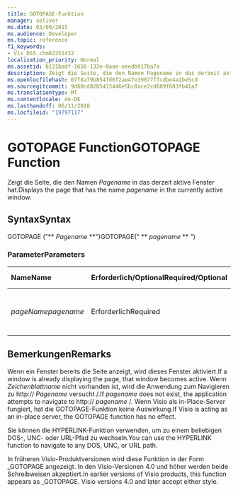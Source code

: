 ```yaml
---
title: GOTOPAGE-Funktion
manager: soliver
ms.date: 03/09/2015
ms.audience: Developer
ms.topic: reference
f1_keywords:
- Vis_DSS.chm82251432
localization_priority: Normal
ms.assetid: b131badf-1656-132e-0aae-eeedb917ba7a
description: Zeigt die Seite, die den Namen Pagename in das derzeit aktive Fenster hat.
ms.openlocfilehash: 67f8a79b854fd6f2ae47e39877ffcdbe4a1be5cd
ms.sourcegitcommit: 9d60cd82b5413446e5bc8ace2cd689f683fb41a7
ms.translationtype: MT
ms.contentlocale: de-DE
ms.lasthandoff: 06/11/2018
ms.locfileid: "19797117"
---
```

# <a name="gotopage-function"></a><span data-ttu-id="c28e8-103">GOTOPAGE Function</span><span class="sxs-lookup"><span data-stu-id="c28e8-103">GOTOPAGE Function</span></span>

<span data-ttu-id="c28e8-104">Zeigt die Seite, die den Namen *Pagename* in das derzeit aktive Fenster hat.</span><span class="sxs-lookup"><span data-stu-id="c28e8-104">Displays the page that has the name  *pagename*  in the currently active window.</span></span> 
  
## <a name="syntax"></a><span data-ttu-id="c28e8-105">Syntax</span><span class="sxs-lookup"><span data-stu-id="c28e8-105">Syntax</span></span>

<span data-ttu-id="c28e8-106">GOTOPAGE ("** *Pagename* **")</span><span class="sxs-lookup"><span data-stu-id="c28e8-106">GOTOPAGE(" ** *pagename* ** ")</span></span> 
  
### <a name="parameters"></a><span data-ttu-id="c28e8-107">Parameter</span><span class="sxs-lookup"><span data-stu-id="c28e8-107">Parameters</span></span>

|<span data-ttu-id="c28e8-108">**Name**</span><span class="sxs-lookup"><span data-stu-id="c28e8-108">**Name**</span></span>|<span data-ttu-id="c28e8-109">**Erforderlich/Optional**</span><span class="sxs-lookup"><span data-stu-id="c28e8-109">**Required/Optional**</span></span>|<span data-ttu-id="c28e8-110">**Datentyp**</span><span class="sxs-lookup"><span data-stu-id="c28e8-110">**Data Type**</span></span>|<span data-ttu-id="c28e8-111">**Beschreibung**</span><span class="sxs-lookup"><span data-stu-id="c28e8-111">**Description**</span></span>|
|:-----|:-----|:-----|:-----|
| <span data-ttu-id="c28e8-112">_pageName_</span><span class="sxs-lookup"><span data-stu-id="c28e8-112">_pagename_</span></span> <br/> |<span data-ttu-id="c28e8-113">Erforderlich</span><span class="sxs-lookup"><span data-stu-id="c28e8-113">Required</span></span>  <br/> |<span data-ttu-id="c28e8-114">**String**</span><span class="sxs-lookup"><span data-stu-id="c28e8-114">**String**</span></span> <br/> |<span data-ttu-id="c28e8-115">Der Name des Zeichenblatts, zu dem gewechselt werden soll.</span><span class="sxs-lookup"><span data-stu-id="c28e8-115">The name of the page to go to.</span></span>  <br/> |
   
## <a name="remarks"></a><span data-ttu-id="c28e8-116">Bemerkungen</span><span class="sxs-lookup"><span data-stu-id="c28e8-116">Remarks</span></span>

<span data-ttu-id="c28e8-117">Wenn ein Fenster bereits die Seite anzeigt, wird dieses Fenster aktiviert.</span><span class="sxs-lookup"><span data-stu-id="c28e8-117">If a window is already displaying the page, that window becomes active.</span></span> <span data-ttu-id="c28e8-118">Wenn *Zeichenblattname* nicht vorhanden ist, wird die Anwendung zum Navigieren zu http:// *Pagename* versucht /.</span><span class="sxs-lookup"><span data-stu-id="c28e8-118">If  *pagename*  does not exist, the application attempts to navigate to http://  *pagename*  /.</span></span> <span data-ttu-id="c28e8-119">Wenn Visio als in-Place-Server fungiert, hat die GOTOPAGE-Funktion keine Auswirkung.</span><span class="sxs-lookup"><span data-stu-id="c28e8-119">If Visio is acting as an in-place server, the GOTOPAGE function has no effect.</span></span> 
  
<span data-ttu-id="c28e8-120">Sie können die HYPERLINK-Funktion verwenden, um zu einem beliebigen DOS-, UNC- oder URL-Pfad zu wechseln.</span><span class="sxs-lookup"><span data-stu-id="c28e8-120">You can use the HYPERLINK function to navigate to any DOS, UNC, or URL path.</span></span> 
  
<span data-ttu-id="c28e8-p102">In früheren Visio-Produktversionen wird diese Funktion in der Form _GOTOPAGE angezeigt. In den Visio-Versionen 4.0 und höher werden beide Schreibweisen akzeptiert.</span><span class="sxs-lookup"><span data-stu-id="c28e8-p102">In earlier versions of Visio products, this function appears as _GOTOPAGE. Visio versions 4.0 and later accept either style.</span></span> 
  

